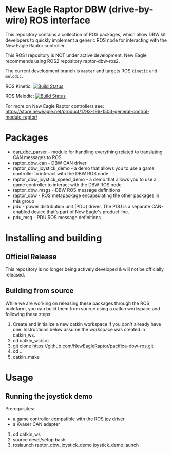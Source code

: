 # New Eagle Raptor DBW (drive-by-wire) ROS interface

This repository contains a collection of ROS packages, which allow DBW kit developers to quickly implement a generic ROS node for interacting with the New Eagle Raptor controller.

This ROS1 repository is NOT under active development. New Eagle recommends using ROS2 repository raptor-dbw-ros2.

The current development branch is `master` and targets ROS `kinetic` and `melodic`.

ROS Kinetic: [![Build Status](http://build.ros.org/buildStatus/icon?job=Kdoc__pacifica_dbw_ros__ubuntu_xenial_amd64)](http://build.ros.org/job/Kdoc__pacifica_dbw_ros__ubuntu_xenial_amd64/)

ROS Melodic: [![Build Status](http://build.ros.org/buildStatus/icon?job=Kdoc__pacifica_dbw_ros__ubuntu_xenial_amd64)](http://build.ros.org/job/Kdoc__pacifica_dbw_ros__ubuntu_xenial_amd64/)

For more on New Eagle Raptor controllers see: https://store.neweagle.net/product/1793-196-1503-general-control-module-raptor/ 

# Packages

* can_dbc_parser - module for handling everything related to translating CAN messages to ROS
* raptor_dbw_can - DBW CAN driver
* raptor_dbw_joystick_demo - a demo that allows you to use a game controller to interact with the DBW ROS node 
* raptor_dbw_joystick_speed_demo - a demo that allows you to use a game controller to interact with the DBW ROS node 
* raptor_dbw_msgs - DBW ROS message definitions
* raptor_dbw - ROS metapackage encapsulating the other packages in this group
* pdu - power distribution unit (PDU) driver. The PDU is a separate CAN-enabled device that's part of New Eagle's product line.
* pdu_msg - PDU ROS message definitions

# Installing and building
## Official Release
This repository is no longer being actively developed & will not be officially released.

## Building from source
While we are working on releasing these packages through the ROS buildfarm, you can build them from source using a catkin workspace and following these steps:

1. Create and initialize a new catkin workspace if you don't already have one. Instructions below assume the workspace was created in catkin_ws.
2. cd catkin_ws/src
3. git clone https://github.com/NewEagleRaptor/pacifica-dbw-ros.git
4. cd ..
5. catkin_make

# Usage

## Running the joystick demo

Prerequisites:
* a game controller compatible with the ROS [joy driver](http://wiki.ros.org/joy)
* a Kvaser CAN adapter

1. cd catkin_ws
2. source devel/setup.bash
3. roslaunch raptor_dbw_joystick_demo joystick_demo.launch
